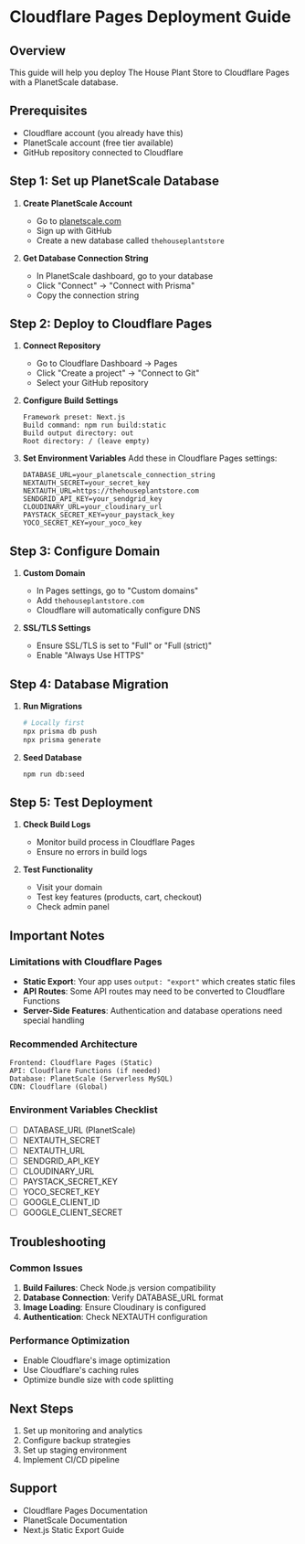 # Cloudflare Pages Deployment Guide

## Overview
This guide will help you deploy The House Plant Store to Cloudflare Pages with a PlanetScale database.

## Prerequisites
- Cloudflare account (you already have this)
- PlanetScale account (free tier available)
- GitHub repository connected to Cloudflare

## Step 1: Set up PlanetScale Database

1. **Create PlanetScale Account**
   - Go to [planetscale.com](https://planetscale.com)
   - Sign up with GitHub
   - Create a new database called `thehouseplantstore`

2. **Get Database Connection String**
   - In PlanetScale dashboard, go to your database
   - Click "Connect" → "Connect with Prisma"
   - Copy the connection string

## Step 2: Deploy to Cloudflare Pages

1. **Connect Repository**
   - Go to Cloudflare Dashboard → Pages
   - Click "Create a project" → "Connect to Git"
   - Select your GitHub repository

2. **Configure Build Settings**
   ```
   Framework preset: Next.js
   Build command: npm run build:static
   Build output directory: out
   Root directory: / (leave empty)
   ```

3. **Set Environment Variables**
   Add these in Cloudflare Pages settings:
   ```
   DATABASE_URL=your_planetscale_connection_string
   NEXTAUTH_SECRET=your_secret_key
   NEXTAUTH_URL=https://thehouseplantstore.com
   SENDGRID_API_KEY=your_sendgrid_key
   CLOUDINARY_URL=your_cloudinary_url
   PAYSTACK_SECRET_KEY=your_paystack_key
   YOCO_SECRET_KEY=your_yoco_key
   ```

## Step 3: Configure Domain

1. **Custom Domain**
   - In Pages settings, go to "Custom domains"
   - Add `thehouseplantstore.com`
   - Cloudflare will automatically configure DNS

2. **SSL/TLS Settings**
   - Ensure SSL/TLS is set to "Full" or "Full (strict)"
   - Enable "Always Use HTTPS"

## Step 4: Database Migration

1. **Run Migrations**
   ```bash
   # Locally first
   npx prisma db push
   npx prisma generate
   ```

2. **Seed Database**
   ```bash
   npm run db:seed
   ```

## Step 5: Test Deployment

1. **Check Build Logs**
   - Monitor build process in Cloudflare Pages
   - Ensure no errors in build logs

2. **Test Functionality**
   - Visit your domain
   - Test key features (products, cart, checkout)
   - Check admin panel

## Important Notes

### Limitations with Cloudflare Pages
- **Static Export**: Your app uses `output: "export"` which creates static files
- **API Routes**: Some API routes may need to be converted to Cloudflare Functions
- **Server-Side Features**: Authentication and database operations need special handling

### Recommended Architecture
```
Frontend: Cloudflare Pages (Static)
API: Cloudflare Functions (if needed)
Database: PlanetScale (Serverless MySQL)
CDN: Cloudflare (Global)
```

### Environment Variables Checklist
- [ ] DATABASE_URL (PlanetScale)
- [ ] NEXTAUTH_SECRET
- [ ] NEXTAUTH_URL
- [ ] SENDGRID_API_KEY
- [ ] CLOUDINARY_URL
- [ ] PAYSTACK_SECRET_KEY
- [ ] YOCO_SECRET_KEY
- [ ] GOOGLE_CLIENT_ID
- [ ] GOOGLE_CLIENT_SECRET

## Troubleshooting

### Common Issues
1. **Build Failures**: Check Node.js version compatibility
2. **Database Connection**: Verify DATABASE_URL format
3. **Image Loading**: Ensure Cloudinary is configured
4. **Authentication**: Check NEXTAUTH configuration

### Performance Optimization
- Enable Cloudflare's image optimization
- Use Cloudflare's caching rules
- Optimize bundle size with code splitting

## Next Steps
1. Set up monitoring and analytics
2. Configure backup strategies
3. Set up staging environment
4. Implement CI/CD pipeline

## Support
- Cloudflare Pages Documentation
- PlanetScale Documentation
- Next.js Static Export Guide